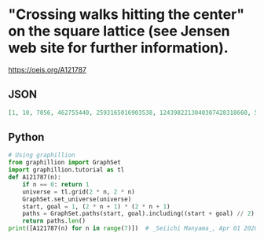 # "Crossing walks hitting the center" on the square lattice \(see Jensen web site for further information\)\.
https://oeis.org/A121787
## JSON
```JSON
[1, 10, 7056, 462755440, 2593165016903538, 1243982213040307428318660, 51166088445891978924432033203830714, 180349587397776823066172713933745722978533730900]
```
## Python
```Python
# Using graphillion
from graphillion import GraphSet
import graphillion.tutorial as tl
def A121787(n):
    if n == 0: return 1
    universe = tl.grid(2 * n, 2 * n)
    GraphSet.set_universe(universe)
    start, goal = 1, (2 * n + 1) * (2 * n + 1)
    paths = GraphSet.paths(start, goal).including((start + goal) // 2)
    return paths.len()
print([A121787(n) for n in range(7)])  # _Seiichi Manyama_, Apr 01 2020
```
